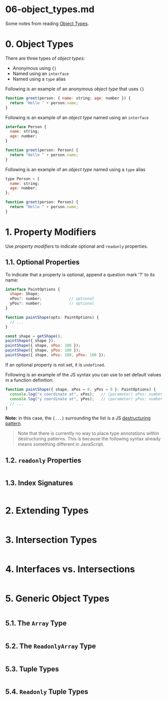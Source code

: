 
# 06-object_types.md

Some notes from reading
[Object Types](https://www.typescriptlang.org/docs/handbook/2/objects.html).

# 0. Object Types

There are three types of *object types:*

- Anonymous using `{}`
- Named using an `interface`
- Named using a `type` alias

Following is an example of an anonymous *object type* that uses `{}`

```javascript
function greet(person: { name: string; age: number }) {
  return "Hello " + person.name;
}
```

Following is an example of an *object type* named using an `interface`

```javascript
interface Person {
  name: string;
  age: number;
}

function greet(person: Person) {
  return "Hello " + person.name;
}
```

Following is an example of an *object type* named using a `type` alias

```javascript
type Person = {
  name: string;
  age: number;
};

function greet(person: Person) {
  return "Hello " + person.name;
}
```


# 1. Property Modifiers

Use *property modifiers* to indicate optional and `readonly` properties.

## 1.1. Optional Properties

To indicate that a property is optional, append a question mark '?' to its name:

```javascript
interface PaintOptions {
  shape: Shape;
  xPos?: number;            // optional
  yPos?: number;            // optional
}

function paintShape(opts: PaintOptions) {
  // ...
}

const shape = getShape();
paintShape({ shape });
paintShape({ shape, xPos: 100 });
paintShape({ shape, yPos: 100 });
paintShape({ shape, xPos: 100, yPos: 100 });
```

If an optional property is not set, it is `undefined`.

Following is an example of the JS syntax you can use to set default values in a function definition:

```javascript
function paintShape({ shape, xPos = 0, yPos = 0 }: PaintOptions) {
  console.log("x coordinate at", xPos);   // (parameter) xPos: number
  console.log("y coordinate at", yPos);   // (parameter) yPos: number
  // ...
}
```

**Note:** in this case, the `{...}` surrounding the list is a JS
[destructuring pattern](https://developer.mozilla.org/en-US/docs/Web/JavaScript/Reference/Operators/Destructuring_assignment).

> Note that there is currently no way to place type annotations within destructuring patterns. This is because the following syntax already means something different in JavaScript.

## 1.2. `readonly` Properties

```javascript
```

## 1.3. Index Signatures

```javascript
```


# 2. Extending Types

```javascript
```


# 3. Intersection Types

```javascript
```


# 4. Interfaces vs. Intersections

```javascript
```


# 5. Generic Object Types

```javascript
```

## 5.1. The `Array` Type

```javascript
```


## 5.2. The `ReadonlyArray` Type

```javascript
```


## 5.3. Tuple Types

```javascript
```


## 5.4. `Readonly` Tuple Types

```javascript
```


